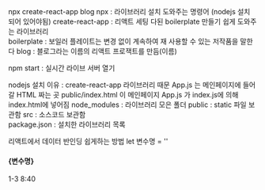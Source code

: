 npx create-react-app blog
npx : 라이브러리 설치 도와주는 명령어 (nodejs 설치 되어 있어야됨)
create-react-app : 리액트 세팅 다된 boilerplate 만들기 쉽게 도와주는 라이브러리  
boilerplate : 보일러 플레이트는 변경 없이 계속하여 재 사용할 수 있는 저작품을 말한다
blog : 블로그라는 이름의 리액트 프로잭트를 만듬(이름)

npm start : 실시간 라이브 서버 열기

nodejs 설치 이유 : create-react-app 라이브러리 때문
App.js 는 메인페이지에 들어갈 HTML 짜는 곳 
public/index.html 이 메인페이지
App.js 가 index.js에 의해 index.html에 넣어짐
node_modules : 라이브러리 모은 폴더
public : static 파일 보관함
src : 소스코드 보관함   
package.json : 설치한 라이브러리 목록 

리액트에서 데이터 반인딩 쉽게하는 방법
let 변수명 = ''
<h4>{변수명}</h4>

1-3 8:40
